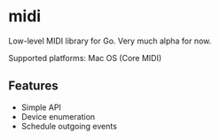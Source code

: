 # midi

Low-level MIDI library for Go. Very much alpha for now.

Supported platforms: Mac OS (Core MIDI)

## Features

  - Simple API
  - Device enumeration
  - Schedule outgoing events
